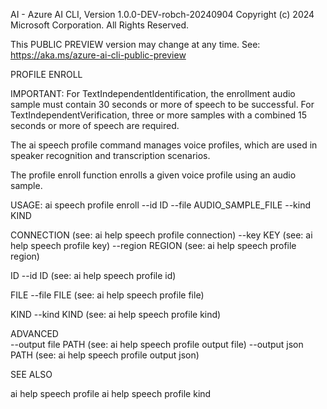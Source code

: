 AI - Azure AI CLI, Version 1.0.0-DEV-robch-20240904
Copyright (c) 2024 Microsoft Corporation. All Rights Reserved.

This PUBLIC PREVIEW version may change at any time.
See: https://aka.ms/azure-ai-cli-public-preview

PROFILE ENROLL

IMPORTANT: For TextIndependentIdentification, the enrollment audio sample must contain 30 seconds or more of speech to be successful. 
  For TextIndependentVerification, three or more samples with a combined 15 seconds or more of speech are required.

  The ai speech profile command manages voice profiles, which are used in speaker recognition and transcription scenarios.

  The profile enroll function enrolls a given voice profile using an audio sample.

USAGE: ai speech profile enroll --id ID --file AUDIO_SAMPLE_FILE --kind KIND

CONNECTION                      (see: ai help speech profile connection)
  --key KEY                     (see: ai help speech profile key)
  --region REGION               (see: ai help speech profile region)

ID
  --id ID                       (see: ai help speech profile id)

FILE
  --file FILE                   (see: ai help speech profile file)

KIND
  --kind KIND                   (see: ai help speech profile kind)

ADVANCED                        
  --output file PATH            (see: ai help speech profile output file)
  --output json PATH            (see: ai help speech profile output json)

SEE ALSO

  ai help speech profile
  ai help speech profile kind

